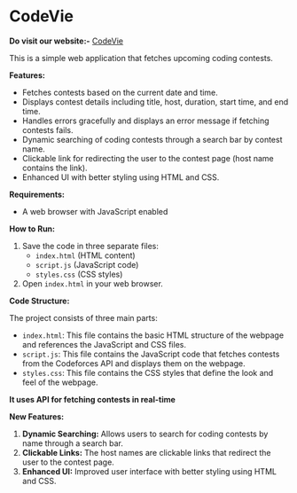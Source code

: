 # CodeVie
**Do visit our website:-**
[CodeVie]([https://www.openai.com](https://codevie.freewebhostmost.com/))


This is a simple web application that fetches upcoming coding contests.

**Features:**

* Fetches contests based on the current date and time.
* Displays contest details including title, host, duration, start time, and end time.
* Handles errors gracefully and displays an error message if fetching contests fails.
* Dynamic searching of coding contests through a search bar by contest name.
* Clickable link for redirecting the user to the contest page (host name contains the link).
* Enhanced UI with better styling using HTML and CSS.

**Requirements:**

* A web browser with JavaScript enabled

**How to Run:**

1. Save the code in three separate files:
    * `index.html` (HTML content)
    * `script.js` (JavaScript code)
    * `styles.css` (CSS styles)
2. Open `index.html` in your web browser.

**Code Structure:**

The project consists of three main parts:

* `index.html`: This file contains the basic HTML structure of the webpage and references the JavaScript and CSS files.
* `script.js`: This file contains the JavaScript code that fetches contests from the Codeforces API and displays them on the webpage.
* `styles.css`: This file contains the CSS styles that define the look and feel of the webpage.

**It uses API for fetching contests in real-time**

**New Features:**

1. **Dynamic Searching:** Allows users to search for coding contests by name through a search bar.
2. **Clickable Links:** The host names are clickable links that redirect the user to the contest page.
3. **Enhanced UI:** Improved user interface with better styling using HTML and CSS.
